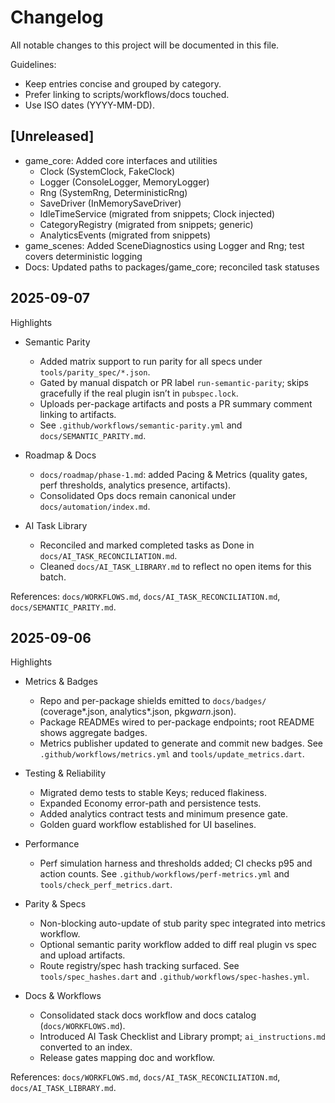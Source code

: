 # Changelog

All notable changes to this project will be documented in this file.

Guidelines:

-    Keep entries concise and grouped by category.
-    Prefer linking to scripts/workflows/docs touched.
-    Use ISO dates (YYYY-MM-DD).

## [Unreleased]

-    game_core: Added core interfaces and utilities
     -    Clock (SystemClock, FakeClock)
     -    Logger (ConsoleLogger, MemoryLogger)
     -    Rng (SystemRng, DeterministicRng)
     -    SaveDriver (InMemorySaveDriver)
     -    IdleTimeService (migrated from snippets; Clock injected)
     -    CategoryRegistry (migrated from snippets; generic)
     -    AnalyticsEvents (migrated from snippets)
-    game_scenes: Added SceneDiagnostics using Logger and Rng; test covers deterministic logging
-    Docs: Updated paths to packages/game_core; reconciled task statuses

## 2025-09-07

Highlights

-    Semantic Parity

     -    Added matrix support to run parity for all specs under `tools/parity_spec/*.json`.
     -    Gated by manual dispatch or PR label `run-semantic-parity`; skips gracefully if the real plugin isn’t in `pubspec.lock`.
     -    Uploads per-package artifacts and posts a PR summary comment linking to artifacts.
     -    See `.github/workflows/semantic-parity.yml` and `docs/SEMANTIC_PARITY.md`.

-    Roadmap & Docs

     -    `docs/roadmap/phase-1.md`: added Pacing & Metrics (quality gates, perf thresholds, analytics presence, artifacts).
     -    Consolidated Ops docs remain canonical under `docs/automation/index.md`.

-    AI Task Library
     -    Reconciled and marked completed tasks as Done in `docs/AI_TASK_RECONCILIATION.md`.
     -    Cleaned `docs/AI_TASK_LIBRARY.md` to reflect no open items for this batch.

References: `docs/WORKFLOWS.md`, `docs/AI_TASK_RECONCILIATION.md`, `docs/SEMANTIC_PARITY.md`.

## 2025-09-06

Highlights

-    Metrics & Badges

     -    Repo and per-package shields emitted to `docs/badges/` (coverage*<pkg>.json, analytics*<pkg>.json, pkg*warn*<pkg>.json).
     -    Package READMEs wired to per-package endpoints; root README shows aggregate badges.
     -    Metrics publisher updated to generate and commit new badges. See `.github/workflows/metrics.yml` and `tools/update_metrics.dart`.

-    Testing & Reliability

     -    Migrated demo tests to stable Keys; reduced flakiness.
     -    Expanded Economy error-path and persistence tests.
     -    Added analytics contract tests and minimum presence gate.
     -    Golden guard workflow established for UI baselines.

-    Performance

     -    Perf simulation harness and thresholds added; CI checks p95 and action counts. See `.github/workflows/perf-metrics.yml` and `tools/check_perf_metrics.dart`.

-    Parity & Specs

     -    Non-blocking auto-update of stub parity spec integrated into metrics workflow.
     -    Optional semantic parity workflow added to diff real plugin vs spec and upload artifacts.
     -    Route registry/spec hash tracking surfaced. See `tools/spec_hashes.dart` and `.github/workflows/spec-hashes.yml`.

-    Docs & Workflows
     -    Consolidated stack docs workflow and docs catalog (`docs/WORKFLOWS.md`).
     -    Introduced AI Task Checklist and Library prompt; `ai_instructions.md` converted to an index.
     -    Release gates mapping doc and workflow.

References: `docs/WORKFLOWS.md`, `docs/AI_TASK_RECONCILIATION.md`, `docs/AI_TASK_LIBRARY.md`.
